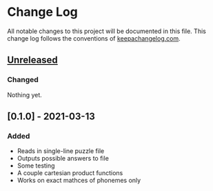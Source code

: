 # Change Log
All notable changes to this project will be documented in this file. This change log follows the conventions of [keepachangelog.com](http://keepachangelog.com/).

## [Unreleased]
### Changed
Nothing yet.

## [0.1.0] - 2021-03-13
### Added
- Reads in single-line puzzle file
- Outputs possible answers to file
- Some testing
- A couple cartesian product functions
- Works on exact mathces of phonemes only

[Unreleased]: https://github.com/theChad/restaurant-puzzle/tree/main
[0.1.1]: https://github.com/theChad/restaurant-puzzle/tree/v0.1.0
